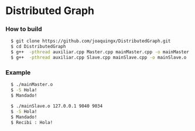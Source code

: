 # Distributed Graph
### How to build
```sh
  $ git clone https://github.com/joaquingx/DistributedGraph.git
  $ cd DistributedGraph
  $ g++  -pthread auxiliar.cpp Master.cpp mainMaster.cpp -o mainMaster.o     
  $ g++  -pthread auxiliar.cpp Slave.cpp mainSlave.cpp -o mainSlave.o  
```

### Example
```sh
  $ ./mainMaster.o
  $ -S Hola!
  $ Mandado!
```
```sh
  $ ./mainSlave.o 127.0.0.1 9040 9034
  $ -S Hola!
  $ Mandado!
  $ Recibi : Hola!
```
